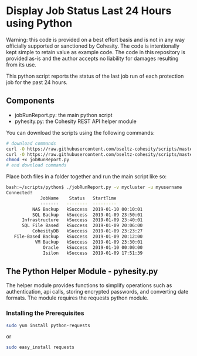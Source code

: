 # Display Job Status Last 24 Hours using Python

Warning: this code is provided on a best effort basis and is not in any way officially supported or sanctioned by Cohesity. The code is intentionally kept simple to retain value as example code. The code in this repository is provided as-is and the author accepts no liability for damages resulting from its use.

This python script reports the status of the last job run of each protection job for the past 24 hours.

## Components

* jobRunReport.py: the main python script
* pyhesity.py: the Cohesity REST API helper module

You can download the scripts using the following commands:

```bash
# download commands
curl -O https://raw.githubusercontent.com/bseltz-cohesity/scripts/master/python/jobRunReport/jobRunReport.py
curl -O https://raw.githubusercontent.com/bseltz-cohesity/scripts/master/python/pyhesity.py
chmod +x jobRunReport.py
# end download commands
```

Place both files in a folder together and run the main script like so:

```bash
bash:~/scripts/python$ ./jobRunReport.py -v mycluster -u myusername
Connected!
             JobName    Status   StartTime
             -------   --------  ---------
          NAS Backup   kSuccess  2019-01-10 00:10:01
          SQL Backup   kSuccess  2019-01-09 23:50:01
      Infrastructure   kSuccess  2019-01-09 23:40:01
      SQL File Based   kSuccess  2019-01-09 20:06:00
          CohesityDB   kSuccess  2019-01-09 23:23:27
   File-Based Backup   kSuccess  2019-01-09 20:12:00
           VM Backup   kSuccess  2019-01-09 23:30:01
              Oracle   kSuccess  2019-01-10 00:00:00
              Isilon   kSuccess  2019-01-09 17:51:39
```

## The Python Helper Module - pyhesity.py

The helper module provides functions to simplify operations such as authentication, api calls, storing encrypted passwords, and converting date formats. The module requires the requests python module.

### Installing the Prerequisites

```bash
sudo yum install python-requests
```

or

```bash
sudo easy_install requests
```

